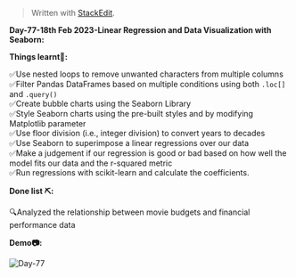﻿<!DOCTYPE html>
<html>

<head>
  <meta charset="utf-8">
  <meta name="viewport" content="width=device-width, initial-scale=1.0">
  <link rel="stylesheet" href="https://stackedit.io/style.css" />
</head>

<body class="stackedit">
  <div class="stackedit__html"><blockquote>
<p>Written with <a href="https://stackedit.io/">StackEdit</a>.</p>
</blockquote>
<p><strong>Day-77-18th Feb 2023-Linear Regression and Data Visualization with Seaborn: </strong></p>
<p><strong>Things learnt📝:</strong></p>
<p>✅Use nested loops to remove unwanted characters from multiple columns<br>
✅Filter Pandas DataFrames based on multiple conditions using both <code>.loc[]</code> and <code>.query()</code><br>
✅Create bubble charts using the Seaborn Library<br>
✅Style Seaborn charts using the pre-built styles and by modifying Matplotlib parameter<br>
✅Use floor division (i.e., integer division) to convert years to decades<br>
✅Use Seaborn to superimpose a linear regressions over our data<br>
✅Make a judgement if our regression is good or bad based on how well the model fits our data and the r-squared metric<br>
✅Run regressions with scikit-learn and calculate the coefficients.</p>
<p><strong>Done list ⛏️:</strong></p>
<p>🔍Analyzed the relationship between movie budgets and financial performance data</p>
<p><strong>Demo📷:</strong></p>
<p><img src="https://i.imgur.com/GK3zV8t.png" alt="Day-77"></p>
</div>
</body>

</html>
